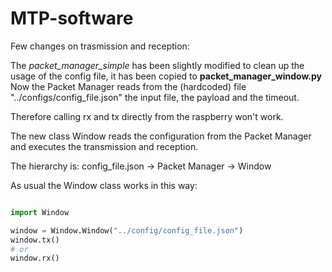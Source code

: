 # MTP-software

Few changes on trasmission and reception:

The *packet_manager_simple* has been slightly modified to clean up the usage of the config file, it has been copied to **packet_manager_window.py**
Now the Packet Manager reads from the (hardcoded) file "../configs/config_file.json" the input file, the payload and the timeout.

Therefore calling rx and tx directly from the raspberry won't work.

The new class Window reads the configuration from the Packet Manager and executes the transmission and reception.

The hierarchy is: config_file.json -> Packet Manager -> Window

As usual the Window class works in this way:

```python

import Window

window = Window.Window("../config/config_file.json")
window.tx()
# or
window.rx()
```
